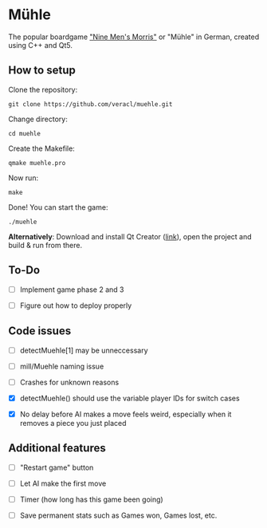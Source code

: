 # Mühle

The popular boardgame ["Nine Men's Morris"](https://en.wikipedia.org/wiki/Nine_Men%27s_Morris) or "Mühle" in German, created using C++ and Qt5.

## How to setup

Clone the repository:

`git clone https://github.com/veracl/muehle.git`

Change directory:

`cd muehle`

Create the Makefile:

`qmake muehle.pro`

Now run:

`make`

Done! You can start the game:

`./muehle`

**Alternatively**: Download and install Qt Creator ([link](https://www.qt.io/download/)), open the project and build & run from there.

## To-Do

- [ ] Implement game phase 2 and 3

- [ ] Figure out how to deploy properly

## Code issues

- [ ] detectMuehle[1] may be unneccessary

- [ ] mill/Muehle naming issue

- [ ] Crashes for unknown reasons

- [x] detectMuehle() should use the variable player IDs for switch cases

- [x] No delay before AI makes a move feels weird, especially when it removes a piece you just placed

## Additional features

- [ ] "Restart game" button

- [ ] Let AI make the first move

- [ ] Timer (how long has this game been going)

- [ ] Save permanent stats such as Games won, Games lost, etc.
